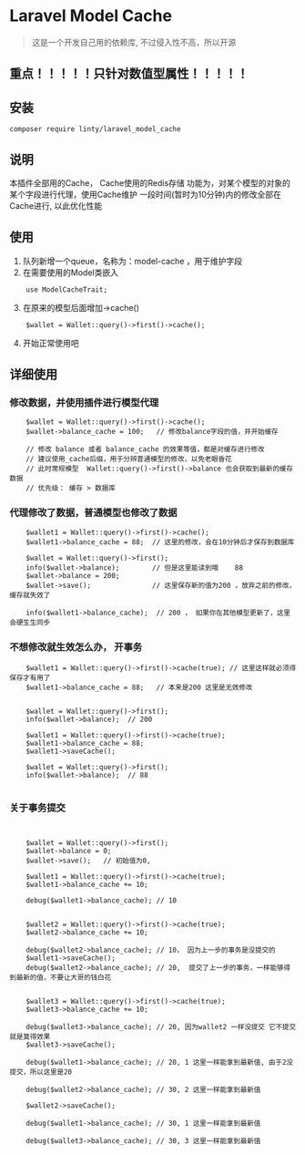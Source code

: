 # Laravel Model Cache

> 这是一个开发自己用的依赖库, 不过侵入性不高，所以开源

## 重点！！！！！只针对数值型属性！！！！！

## 安装

```shell
composer require linty/laravel_model_cache
```

## 说明

本插件全部用的Cache， Cache使用的Redis存储 功能为，对某个模型的对象的某个字段进行代理，使用Cache维护 一段时间(暂时为10分钟)内的修改全部在Cache进行, 以此优化性能

## 使用

1. 队列新增一个queue，名称为：model-cache ，用于维护字段
2. 在需要使用的Model类嵌入

```injectablephp
    use ModelCacheTrait;
```

3. 在原来的模型后面增加->cache()

```injectablephp
    $wallet = Wallet::query()->first()->cache();
```

4. 开始正常使用吧

## 详细使用

### 修改数据，并使用插件进行模型代理

```injectablephp
    $wallet = Wallet::query()->first()->cache();
    $wallet->balance_cache = 100;   // 修改balance字段的值，并开始缓存
    
    // 修改 balance 或者 balance_cache 的效果等值，都是对缓存进行修改
    // 建议使用_cache后缀，用于分辨普通模型的修改，以免老眼昏花
    // 此时常规模型  Wallet::query()->first()->balance 也会获取到最新的缓存数据
    // 优先级： 缓存 > 数据库
```

### 代理修改了数据，普通模型也修改了数据

```injectablephp
    $wallet1 = Wallet::query()->first()->cache();
    $wallet1->balance_cache = 88;  // 这里的修改，会在10分钟后才保存到数据库

    $wallet = Wallet::query()->first();
    info($wallet->balance);        // 但是这里能读到哦    88
    $wallet->balance = 200;
    $wallet->save();               // 这里保存新的值为200 ，放弃之前的修改，缓存就失效了

    info($wallet1->balance_cache);  // 200 ， 如果你在其他模型更新了，这里会硬生生同步
```

### 不想修改就生效怎么办， 开事务

```injectablephp
    $wallet1 = Wallet::query()->first()->cache(true); // 这里这样就必须得保存才有用了
    $wallet1->balance_cache = 88;   // 本来是200 这里是无效修改


    $wallet = Wallet::query()->first();
    info($wallet->balance);  // 200

    $wallet1 = Wallet::query()->first()->cache(true);
    $wallet1->balance_cache = 88;
    $wallet1->saveCache();

    $wallet = Wallet::query()->first();
    info($wallet->balance);  // 88
       
```

### 关于事务提交

```injectablephp

    
    $wallet = Wallet::query()->first();
    $wallet->balance = 0;
    $wallet->save();   // 初始值为0,

    $wallet1 = Wallet::query()->first()->cache(true);
    $wallet1->balance_cache += 10;

    debug($wallet1->balance_cache); // 10


    $wallet2 = Wallet::query()->first()->cache(true);
    $wallet2->balance_cache += 10;

    debug($wallet2->balance_cache); // 10， 因为上一步的事务是没提交的
    $wallet1->saveCache();
    debug($wallet2->balance_cache); // 20,  提交了上一步的事务，一样能够得到最新的值，不要让大哥的钱白花


    $wallet3 = Wallet::query()->first()->cache(true);
    $wallet3->balance_cache += 10;

    debug($wallet3->balance_cache); // 20, 因为wallet2 一样没提交 它不提交就是莫得效果
    $wallet3->saveCache();

    debug($wallet1->balance_cache); // 20, 1 这里一样能拿到最新值, 由于2没提交，所以这里是20 

    debug($wallet2->balance_cache); // 30, 2 这里一样能拿到最新值

    $wallet2->saveCache();

    debug($wallet1->balance_cache); // 30, 1 这里一样能拿到最新值

    debug($wallet3->balance_cache); // 30, 3 这里一样能拿到最新值
```


